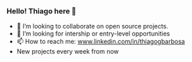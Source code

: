 ### Hello! Thiago here 👋

- 👯 I’m looking to collaborate on open source projects.
- 💼 I’m looking for intership or entry-level opportunities
- 📫 How to reach me: www.linkedin.com/in/thiagogbarbosa
- New projects every week from now

